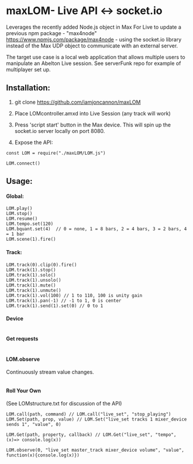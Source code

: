 
# maxLOM- Live API <-> socket.io 

Leverages the recently added Node.js object in Max For Live to update a previous npm package - "max4node" https://www.npmjs.com/package/max4node - using the socket.io library instead of the Max UDP object to communicate with an external server.

The target use case is a local web application that allows multiple users to manipulate an Abelton Live session. See serverFunk repo for example of multiplayer set up. 

## Installation:

1. git clone https://github.com/iamjoncannon/maxLOM

2. Place LOMcontroller.amxd into Live Session (any track will work)

3. Press 'script start' button in the Max device. This will spin up the socket.io server locally on port 8080.

4. Expose the API:

```
const LOM = require("./maxLOM/LOM.js")

LOM.connect()
```

## Usage:

#### Global:

```
LOM.play()
LOM.stop()
LOM.resume() 
LOM.tempo.set(120)
LOM.bquant.set(4)  // 0 = none, 1 = 8 bars, 2 = 4 bars, 3 = 2 bars, 4 = 1 bar
LOM.scene(1).fire()
```

#### Track:

```
LOM.track(0).clip(0).fire()
LOM.track(1).stop()
LOM.track(1).solo()
LOM.track(1).unsolo()
LOM.track(1).mute()
LOM.track(1).unmute()
LOM.track(1).vol(100) // 1 to 110, 100 is unity gain
LOM.track(1).pan(-1) // -1 to 1, 0 is center
LOM.track(1).send(1).set(0) // 0 to 1
```

#### Device
```

```

#### Get requests


```

```

#### LOM.observe

Continuously stream value changes.

```

```

#### Roll Your Own 

(See LOMstructure.txt for discussion of the API)

```
LOM.call(path, command) // LOM.call("live_set", "stop_playing")
LOM.Set(path, prop, value) // LOM.Set("live_set tracks 1 mixer_device sends 1", "value", 0)

LOM.Get(path, property, callback) // LOM.Get("live_set", "tempo", (x)=> console.log(x))

LOM.observe(0, "live_set master_track mixer_device volume", "value", function(x){console.log(x)})
```
